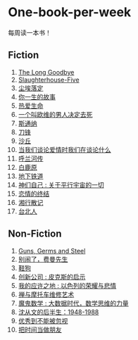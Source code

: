 # One-book-per-week

每周读一本书！

## Fiction
1. [The Long Goodbye]
2. [Slaughterhouse-Five]
3. [尘埃落定]
4. [你一生的故事]
5. [热爱生命]
6. [一个叫欧维的男人决定去死]
7. [斯通纳]
8. [刀锋]
9. [沙丘]
10. [当我们谈论爱情时我们在谈论什么]
11. [呼兰河传]
12. [白鹿原]
13. [地下铁道]
14. [神们自己 : 关于平行宇宙的一切]
15. [恋情的终结]
16. [湘行散记]
17. [台北人]

## Non-Fiction
1. [Guns, Germs and Steel]
2. [别闹了，费曼先生]
3. [鞋狗]
4. [创新公司 : 皮克斯的启示]
5. [我的应许之地 : 以色列的荣耀与悲情]
6. [禅与摩托车维修艺术]
7. [魔鬼数学 : 大数据时代，数学思维的力量]
8. [沈从文的后半生：1948-1988]
9. [优秀到不能被忽视]
10. [把时间当做朋友]

[The Long Goodbye]:The_Long_Goodbye.md
[Guns, Germs and Steel]:Guns_Germs_and_Steel.md
[别闹了，费曼先生]: Surely_You_re_Joking_Mr_Feynman.md
[Slaughterhouse-Five]:slaughterhouse_five.md
[尘埃落定]:https://book.douban.com/subject/1200842/
[鞋狗]:https://book.douban.com/subject/26860776/
[你一生的故事]:https://book.douban.com/subject/26868098/
[热爱生命]:https://book.douban.com/subject/4628394/
[一个叫欧维的男人决定去死]:https://book.douban.com/subject/26672693/
[创新公司 : 皮克斯的启示]:https://book.douban.com/subject/26314955/
[我的应许之地 : 以色列的荣耀与悲情]:https://book.douban.com/subject/25986748/
[斯通纳]:https://book.douban.com/subject/26425831/
[刀锋]:https://book.douban.com/subject/26896878/
[沙丘]:https://book.douban.com/subject/26836970/
[当我们谈论爱情时我们在谈论什么]:https://book.douban.com/subject/4010969/
[呼兰河传]:https://book.douban.com/subject/26372408/
[白鹿原]:https://book.douban.com/subject/10564071/
[地下铁道]:https://book.douban.com/subject/26984949/
[禅与摩托车维修艺术]:https://book.douban.com/subject/6811366/
[神们自己 : 关于平行宇宙的一切]:https://book.douban.com/subject/26264967/
[魔鬼数学 : 大数据时代，数学思维的力量]:https://book.douban.com/subject/26594366/
[恋情的终结]:https://book.douban.com/subject/26279019/
[湘行散记]:https://book.douban.com/subject/10582058/
[沈从文的后半生：1948-1988]:https://book.douban.com/subject/25897707/
[优秀到不能被忽视]:So_good_they_cant_ignore_you.md
[台北人]:https://book.douban.com/subject/5337248/
[把时间当做朋友]:把时间当做朋友.md
